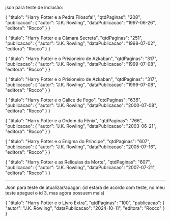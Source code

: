 json para teste de inclusão: 

{
    "titulo": "Harry Potter e a Pedra Filosofal",
    "qtdPaginas": "208",
    "publicacao": {
        "autor": "J.K. Rowling",
        "dataPublicacao": "1997-06-26",
        "editora": "Rocco"
    }
}

{
    "titulo": "Harry Potter e a Câmara Secreta",
    "qtdPaginas": "251",
    "publicacao": {
        "autor": "J.K. Rowling",
        "dataPublicacao": "1998-07-02",
        "editora": "Rocco"
    }
}

{
    "titulo": "Harry Potter e o Prisioneiro de Azkaban",
    "qtdPaginas": "317",
    "publicacao": {
        "autor": "J.K. Rowling",
        "dataPublicacao": "1999-07-08",
        "editora": "Rocco"
    }
}

{
    "titulo": "Harry Potter e o Prisioneiro de Azkaban",
    "qtdPaginas": "317",
    "publicacao": {
        "autor": "J.K. Rowling",
        "dataPublicacao": "1999-07-08",
        "editora": "Rocco"
    }
}

{
    "titulo": "Harry Potter e o Cálice de Fogo",
    "qtdPaginas": "636",
    "publicacao": {
        "autor": "J.K. Rowling",
        "dataPublicacao": "2000-07-08",
        "editora": "Rocco"
    }
}

{
    "titulo": "Harry Potter e a Ordem da Fênix",
    "qtdPaginas": "766",
    "publicacao": {
        "autor": "J.K. Rowling",
        "dataPublicacao": "2003-06-21",
        "editora": "Rocco"
    }
}

{
    "titulo": "Harry Potter e o Enigma do Príncipe",
    "qtdPaginas": "607",
    "publicacao": {
        "autor": "J.K. Rowling",
        "dataPublicacao": "2005-07-16",
        "editora": "Rocco"
    }
}

{
    "titulo": "Harry Potter e as Relíquias da Morte",
    "qtdPaginas": "607",
    "publicacao": {
        "autor": "J.K. Rowling",
        "dataPublicacao": "2007-07-21",
        "editora": "Rocco"
    }
}

-----------------------------------------------------------------------------------

Json para teste de atualizar/apagar: (id estará de acordo com teste, no meu teste apaguei o id 3, mas agora possuem mais)

{
    "titulo": "Harry Potter e o Livro Extra",
    "qtdPaginas": "100",
    "publicacao": {
        "autor": "J.K. Rowling",
        "dataPublicacao": "2024-10-11",
        "editora": "Rocco"
    }
}



